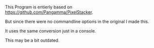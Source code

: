 This Program is entierly based on https://github.com/Pangamma/PixelStacker.

But since there were no commandline options in the original I made this.

It uses the same conversion just in a console.

This may be a bit outdated.
